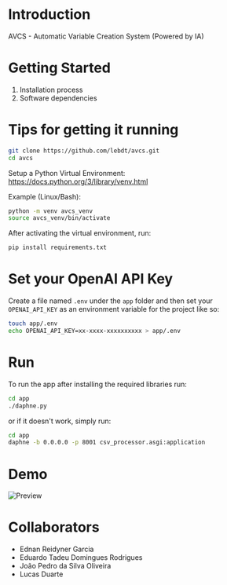 # Introduction 
AVCS - Automatic Variable Creation System (Powered by IA)

# Getting Started
1.	Installation process
2.	Software dependencies

# Tips for getting it running

```sh
git clone https://github.com/lebdt/avcs.git
cd avcs
```
Setup a Python Virtual Environment: https://docs.python.org/3/library/venv.html

Example (Linux/Bash):

```sh
python -m venv avcs_venv
source avcs_venv/bin/activate
```

After activating the virtual environment, run:

```sh
pip install requirements.txt
```

# Set your OpenAI API Key

Create a file named `.env` under the `app` folder and then set your `OPENAI_API_KEY` as an environment variable for the project like so:

```sh
touch app/.env
echo OPENAI_API_KEY=xx-xxxx-xxxxxxxxxx > app/.env
```

# Run

To run the app after installing the required libraries run:

```sh
cd app
./daphne.py
```

or if it doesn't work, simply run:
```sh
cd app
daphne -b 0.0.0.0 -p 8001 csv_processor.asgi:application
```

# Demo

![Preview](https://i.imgur.com/PSQzhEu.gif)

# Collaborators

- Ednan Reidyner Garcia
- Eduardo Tadeu Domingues Rodrigues
- João Pedro da Silva Oliveira
- Lucas Duarte
